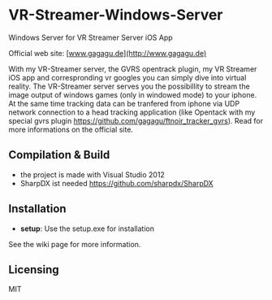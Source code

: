 # VR-Streamer-Windows-Server
Windows Server for VR Streamer Server iOS App

Official web site: [www.gagagu.de](http://www.gagagu.de)

With my VR-Streamer server, the GVRS opentrack plugin, my VR Streamer iOS app and correspronding vr googles you can simply dive into virtual reality. 
The VR-Streamer server serves you the possibillity to stream the image output of windows games (only in windowed mode) 
to your iphone. At the same time tracking data can be tranfered from iphone via UDP network connection to a 
head tracking application (like Opentack with my special gvrs plugin https://github.com/gagagu/ftnoir_tracker_gvrs). Read for more informations on the official site.

## Compilation & Build
- the project is made with Visual Studio 2012
- SharpDX ist needed https://github.com/sharpdx/SharpDX

## Installation
- **setup**: Use the setup.exe for installation

See the wiki page for more information.

## Licensing
 
MIT
